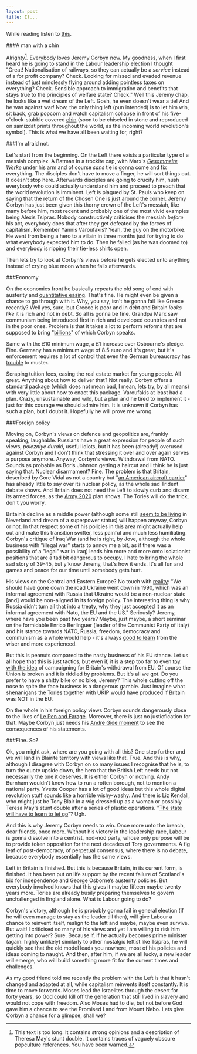 ```yaml
---
layout: post
title: If...
---
```


While reading listen to [this](https://www.youtube.com/watch?v=e2G8EWy-plM).###A man with a chinAlrighty[^1]. Everybody loves Jeremy Corbyn now. My goodness, when I first heard he is going to stand in the Labour leadership election I thought "Great! Nationalisation of railways, so they can actually be a _service_ instead of a for profit company? Check. Looking for missed and evaded revenue instead of just mindlessly flying around adding pointless taxes on everything? Check. Sensible approach to immigration and benefits that stays true to the principles of welfare state? Check." Well this Jeremy chap, he looks like a wet dream of the Left. Gosh, he even doesn't wear a tie! And he was against war! Now, the only thing left (pun intended) is to let him win, sit back, grab popcorn and watch capitalism collapse in front of his five-o'clock-stubble covered [chin](http://blogs.spectator.co.uk/files/2015/08/jeremy.jpg) (soon to be chiseled in stone and reproduced on samizdat prints throughout the world, as the incoming world revolution's symbol). This is what we have all been waiting for, right?###I'm afraid not.Let's start from the beginning. On the Left there exists a particular type of a messiah complex. A Batman in a trockite cap, with Marx's [_Gesammelte Werke_](https://upload.wikimedia.org/wikipedia/commons/c/c4/Marx-Engels-Werke.JPG) under his arm and of course _sans_ tie is gonna come and fix everything. The disciples don't have to move a finger, he will sort things out. It doesn't stop here. Afterwards disciples are going to crucify him, hush everybody who could actually understand him and proceed to preach that the world revolution is imminent. Left is plagued by St. Pauls who keep on saying that the return of the Chosen One is just around the corner. Jeremy Corbyn has just been given this thorny crown of the Left's messiah, like many before him, most recent and probably one of the most vivid examples being Alexis Tsipras. Nobody constructively criticises the messiah *before* his act, everybody does that after they get defeated by the forces of capitalism. Remember Yannis Varoufakis? Yeah, the guy on the motorbike. He went from being a hero to a villain in three months just for trying to do what everybody expected him to do. Then he failed (as he was doomed to) and everybody is ripping their tie-less shirts open.Then lets try to look at Corbyn's views before he gets elected unto anything instead of crying blue moon when he fails afterwards.
###EconomyOn the economics front he basically repeats the old song of end with austerity and [quantitative easing](https://www.khanacademy.org/economics-finance-domain/core-finance/money-and-banking/federal-reserve/v/quantitative-easing). That's fine. He might even be given a chance to go through with it. Why, you say, isn't he gonna fail like Greece recently? Well yes, sure, but Greece is poor and in debt and Britain *looks like* it is rich and not in debt. So all is gonna be fine. Grandpa Marx saw communism being introduced first in rich and developed countries and not in the poor ones. Problem is that it takes a lot to perform reforms that are supposed to bring "[billions](http://www.ibtimes.co.uk/corbyn-omics-labour-left-frontrunner-wants-10-minimum-wage-abolition-business-tax-subsidies-1512070)" of which Corbyn speaks.Same with the £10 minimum wage, a £1 increase over Osbourne's pledge. Fine. Germany has a minimum wage of 8.5 euro and it's great, but it's enforcement requires a lot of control that even the German bureaucracy has [trouble](http://www.taz.de/Kritik-an-Gesetzentwurf-der-Koalition/!5045071/) to muster.Scraping tuition fees, easing the real estate market for young people. All great. Anything about how to deliver that? Not really. Corbyn offers a standard package (which does not mean bad, I mean, lets try, by all means) with very little about how to enact this package. Varoufakis at least had a plan. Crazy, unsustainable and wild, but a plan and he tired to implement it - just for this courage we should admire him. It is unknown if Corbyn has such a plan, but I doubt it. Hopefully he will prove me wrong.
###Foreign policyMoving on, Corbyn's views on defence and geopolitics are, frankly speaking, laughable. Russians have a great expression for people of such views, _polezniye duraki_, useful idiots, but it has been (already!) overused against Corbyn and I don't think that stressing it over and over again serves a purpose anymore. Anyway, Corbyn's views. Withdrawal from NATO. Sounds as probable as Boris Johnson getting a haircut and I think he is just saying that. Nuclear disarmament? Fine. The problem is that Britain, described by Gore Vidal as not a country but "[an American aircraft carrier](https://books.google.de/books?id=qOO4uwAiODwC&pg=PA45&lpg=PA45&dq=This+isn%27t+a+country,+it%27s+an+American+aircraft+carrier.&source=bl&ots=KYsPrdnBpf&sig=B3-3uBap8Fq5PQH6LkQVgjVuk-E&hl=en&sa=X&ved=0CDYQ6AEwBGoVChMIvoft8fCwxwIViD8aCh3hKgNY#v=onepage&q=This%20isn't%20a%20country%2C%20it's%20an%20American%20aircraft%20carrier.&f=false)" has already little to say over its nuclear policy, as the whole sad Trident debate shows. And Britain does not need the Left to slowly curb and disarm its armed forces, as the [Army 2020](https://www.gov.uk/government/news/defence-secretary-on-army-2020) plan shows. The Tories will do the trick, don't you worry.Britain’s decline as a middle power (although some still [seem to be living](http://www.theguardian.com/politics/2011/sep/22/admiral-lord-west-diplomatic-blunder) in Neverland and dream of a superpower status) will happen anyway, Corbyn or not. In that respect some of his policies in this area might actually help out and make this transition swifter, less painful and much less humiliating. Corbyn's critique of Iraq War (and he is right, by Jove, although the whole business with "illegal war" starts to annoy me a bit, as if there was a possibility of a "legal" war in Iraq) leads him more and more onto isolationist positions that are a tad bit dangerous to occupy. I hate to bring the whole sad story of 39-45, but y'know Jeremy, that's how it ends. It's all fun and games and peace for our time until somebody gets hurt.
His views on the Central and Eastern Europe? No touch with [reality](http://www.theguardian.com/politics/2015/aug/07/jeremy-corbyn-interview-we-are-not-doing-celebrity-personality-or-abusive-politics): "We should have gone down the road Ukraine went down in 1990, which was an informal agreement with Russia that Ukraine would be a non-nuclear state [and] would be non-aligned in its foreign policy. The interesting thing is why Russia didn’t turn all that into a treaty, why they just accepted it as an informal agreement with Nato, the EU and the US." Seriously? Jeremy, where have you been past two years? Maybe, just maybe, a short seminar on the formidable Enrico Berlinguer (leader of the Communist Party of Italy) and his stance towards NATO, Russia, freedom, democracy and communism as a whole would help - it's always [good to learn](https://books.google.de/books?id=prUfOcIon3YC&pg=PA366&lpg=PA366&dq=enrico+berlinguer+on+prague+spring&source=bl&ots=TaWd_PtgQs&sig=uhejL-3X8vUaOF2mtiPr9S38tuc&hl=en&sa=X&ved=0CCYQ6AEwAWoVChMI4-Sd-YOzxwIVzLYUCh06CAFb#v=onepage&q=enrico%20berlinguer%20on%20prague%20spring&f=false) from the wiser and more experienced.But this is peanuts compared to the nasty business of his EU stance. Let us all hope that this is just tactics, but even if, it is a step too far to even [toy with the idea](http://www.huffingtonpost.co.uk/2015/07/25/jeremy-corbyn-refuses-to-_n_7870992.html) of campaigning for Britain's withdrawal from EU. Of course the Union is broken and it is riddled by problems. But it's all we got. Do you prefer to have a shitty bike or no bike, Jeremy? This whole cutting off the nose to spite the face business is a dangerous gamble. Just imagine what shenanigans the Tories together with UKIP would have produced if Britain was NOT in the EU.
On the whole in his foreign policy views Corbyn sounds dangerously close to the likes of [Le Pen and Farage](https://euobserver.com/political/129071). Moreover, there is just no justicfication for that. Maybe Corbyn just needs his [Andre Gide moment](https://archive.org/details/returnfromtheuss010214mbp) to see the consequences of his statements.
###Fine. So?Ok, you might ask, where are you going with all this? One step further and we will land in Blairite territory with views like that. True. And this is why, although I disagree with Corbyn on so many issues I recognise that he is, to turn the quote upside down, the hero that the British Left needs but not necessarily the one it deserves. It is either Corbyn or nothing. Andy Burnham wouldn't know how to run a rotten borough, not to mention a national party. Yvette Cooper has a lot of good ideas but this whole digital revolution stuff sounds like a horrible wishy-washy. And there is Liz Kendall, who might just be Tony Blair in a wig dressed up as a woman or possibly Teresa May's stunt double after a series of plastic operations. "[The state will have to learn to let go](http://www.theguardian.com/politics/2015/jan/29/labour-must-empower-public-service-users)"? Ugh.And this is why Jeremy Corbyn needs to win. Once more unto the breach, dear friends, once more. Without his victory in the leadership race, Labour is gonna dissolve into a centrist, nod-nod party, whose only purpose will be to provide token opposition for the next decades of Tory governments. A fig leaf of post-democracy, of perpetual consensus, where there is no debate, because everybody essentially has the same views.Left in Britain is finished. But this is because Britain, in its current form, is finished. It has been put on life support by the recent failure of Scotland's bid for independence and George Osborne’s austerity policies. But everybody involved knows that this gives it maybe fifteen maybe twenty years more. Tories are already busily preparing themselves to govern unchallenged in England alone. What is Labour going to do?Corbyn's victory, although he is probably gonna fail in general election (if he will even manage to stay as the leader till then), will give Labour a chance to reinvent itself, realign to the left and maybe, maybe even survive. But wait! I criticised so many of his views and yet I am willing to risk him getting into power? Sure. Because if, if he actually becomes prime minister (again: highly unlikely) similarly to other nostalgic leftist like Tsipras, he will quickly see that the old model leads you nowhere, most of his policies and ideas coming to naught. And then, after him, if we are all lucky, a new leader will emerge, who will build something more fit for the current times and challenges.As my good friend told me recently the problem with the Left is that it hasn't changed and adapted at all, while capitalism reinvents itself constantly. It is time to move forwards. Moses lead the Israelites through the desert for forty years, so God could kill off the generation that still lived in slavery and would not cope with freedom. Also Moses had to die, but not before God gave him a chance to see the Promised Land from Mount Nebo. Lets give Corbyn a chance for a glimpse, shall we?
[^1]: This text is too long. It contains strong opinions and a description of Theresa May's stunt double. It contains traces of vaguely obscure popculture references. You have been warned.